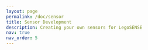 ```yaml
---
layout: page
permalink: /doc/sensor
title: Sensor Development
description: Creating your own sensors for LegoSENSE
nav: true
nav_order: 5
---
```


